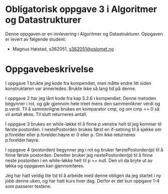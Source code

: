 # Obligatorisk oppgave 3 i Algoritmer og Datastrukturer

Denne oppgaven er en innlevering i Algoritmer og Datastrukturer. 
Oppgaven er levert av følgende student:
* Magnus Høistad, s362051, s362051@oslomet.no


# Oppgavebeskrivelse

I oppgave 1 brukte jeg kode fra kompendiet, men måtte endre litt siden konstruktøren var annerledes. Brukte ikke så lang tid på denne.

I oppgave 2 har jeg lånt kode fra kap 5.2.6 i kompendiet. Denne metoden begynner i rot, og går gjennom hele treet mens den sammenlikner verdi og p.verdi.
Til å sammenligne brukes en komparator cmp, og om cmp == 0 så vil antall økes. Til slutt returneres antall.

I oppgave 3 brukes en while-løkke til å finne p.venstre helt til jeg kommer til første postorden.
I nestePostorden brukes først en if-setning til å sjekke om p.forelder eller p.forelder.høyre er 0 eller p.
Om ikke returneres p.forelder.høyre.

I oppgave 4 (postorden) begynner jeg i rot og bruker førstePostorden(p) til å finne første postorden.
Deretter bruker jeg nestePostorden(p) til å finne neste postorden i en while-løkke helt til p == null.
Den vil da bryte ut av løkka og oppgaven kan gjennomføres.

Jeg har hatt veldig lite tid til å arbeide med denne obligen da jeg startet i ny jobb denne uken,
og har hatt kurs hver dag. Derfor er det kun oppgave 1-4 som passerer testene.